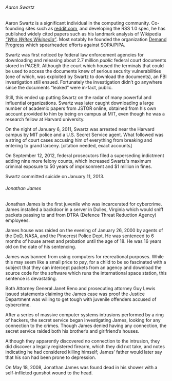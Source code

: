 ###### Aaron Swartz

Aaron Swartz is a significant individual in the computing community. Co-founding
sites such as [reddit.com](https://reddit.com), and developing the RSS 1.0 spec,
he has published widely cited papers such as his landmark analysis of Wikipedia
[_”Who Writes Wikipedia”_](http://www.aaronsw.com/weblog/whowriteswikipedia).
Most notably he founded the organization [Demand
Progress](https://demandprogress.org/) which spearheaded efforts against
SOPA/PIPA.

Swartz was first noticed by federal law enforcement agencies for downloading and
releasing about 2.7 million _public_ federal court documents stored in PACER.
Although the court which housed the terminals that could be used to access the
documents knew of serious security vulnerabilities (one of which, was exploited
by Swartz to download the documents), an FBI investigation still ensued.
Fortunately the investigation didn’t go anywhere since the documents “leaked”
were in-fact, public.

Still, this ended up putting Swartz on the radar of many powerful and
influential organizations. Swartz was later caught downloading a large number of
academic papers from JSTOR online, obtained from his own account provided to him
by being on campus at MIT, even though he was a research fellow at Harvard
university.

On the night of January 6, 2011, Swartz was arrested near the Harvard campus by
MIT police and a U.S. Secret Service agent. What followed was a string of court
cases accusing him of everything from breaking and entering to grand larceny.
[citation needed, exact accounts]

On September 12, 2012, federal prosecutors filed a superseding indictment adding
nine more felony counts, which increased Swartz's maximum criminal exposure to
50 years of imprisonment and $1 million in fines.

Swartz committed suicide on January 11, 2013.

###### Jonathan James

Jonathan James is the first juvenile who was incarcerated for cybercrime. James
installed a backdoor in a server in Dulles, Virginia which would sniff packets
passing to and from DTRA (Defence Threat Reduction Agency) employees.

James house was raided on the evening of January 26, 2000 by agents of the DoD,
NASA, and the Pinecrest Police Dept. He was sentenced to 6 months of house
arrest and probation until the age of 18. He was 16 years old on the date of his
sentencing.

James was banned from using computers for recreational purposes. While this may
seem like a small price to pay, for a child to be so fascinated with a subject
that they can intercept packets from an agency and download the source code for
the software which runs the international space station, this sentence is
devastating.

Both Attorney General Janet Reno and prosecuting attorney Guy Lewis issued
statements claiming the James case was proof the Justice Department was willing
to get tough with juvenile offenders accused of cybercrime.

After a series of massive computer systems intrusions performed by a ring of
hackers, the secret service began investigating James, looking for any
connection to the crimes. Though James denied having any connection, the secret
service raided both his brother’s and girlfriend’s houses.

Although they apparently discovered no connection to the intrusion, they did
discover a legally registered firearm, which they did not take, and notes
indicating he had considered killing himself; James' father would later say that
his son had been prone to depression.

On May 18, 2008, Jonathan James was found dead in his shower with a
self-inflicted gunshot wound to the head.
